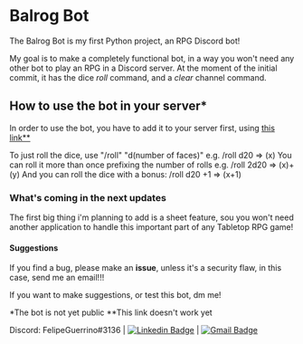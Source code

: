 # Balrog Bot

The Balrog Bot is my first Python project, an RPG Discord bot!

My goal is to make a completely functional bot, in a way you won't need any other bot to play an RPG in a Discord server. At the moment of the initial commit, it has the dice _roll_ command, and a _clear_ channel command.

## How to use the bot in your server*

In order to use the bot, you have to add it to your server first, using [this link**](https://discord.com/api/oauth2/authorize?client_id=858773713280434198&permissions=412585621584&scope=bot)

To just roll the dice, use "/roll" "d(number of faces)" e.g. /roll d20 => (x)
You can roll it more than once prefixing the number of rolls e.g. /roll 2d20 => (x)+(y)
And you can roll the dice with a bonus: /roll d20 +1 => (x+1)


### What's coming in the next updates

The first big thing i'm planning to add is a sheet feature, sou you won't need another application to handle this important part of any Tabletop RPG game!

#### Suggestions

If you find a bug, please make an **issue**, unless it's a security flaw, in this case, send me an email!!!

If you want to make suggestions, or test this bot, dm me!

*The bot is not yet public
**This link doesn't work yet

Discord: FelipeGuerrino#3136 | [![Linkedin Badge](https://img.shields.io/badge/-LinkedIn-blue?style=flat-square&logo=Linkedin&logoColor=white&link=https://www.linkedin.com/in/felipe-guerrino-18944922a/)](https://www.linkedin.com/in/felipe-guerrino-18944922a/) | [![Gmail Badge](https://img.shields.io/badge/-Gmail-c14438?style=flat-square&logo=Gmail&logoColor=white&link=mailto:felipefbg2005@gmail.com)](mailto:felipefbg2005@gmail.com)